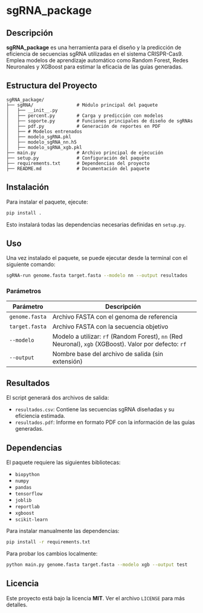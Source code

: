 # sgRNA_package

## Descripción
**sgRNA_package** es una herramienta para el diseño y la predicción de eficiencia de secuencias sgRNA utilizadas en el sistema CRISPR-Cas9. Emplea modelos de aprendizaje automático como Random Forest, Redes Neuronales y XGBoost para estimar la eficacia de las guías generadas.

## Estructura del Proyecto
```
sgRNA_package/
├── sgRNA/                # Módulo principal del paquete
│   ├── __init__.py
│   ├── percent.py        # Carga y predicción con modelos
│   ├── soporte.py        # Funciones principales de diseño de sgRNAs
│   ├── pdf.py            # Generación de reportes en PDF
│   ├── # Modelos entrenados
│   ├── modelo_sgRNA.pkl
│   ├── modelo_sgRNA_nn.h5
│   ├── modelo_sgRNA_xgb.pkl        
├── main.py               # Archivo principal de ejecución
├── setup.py              # Configuración del paquete
├── requirements.txt      # Dependencias del proyecto
├── README.md             # Documentación del paquete
```

## Instalación

Para instalar el paquete, ejecute:
```bash
pip install .
```
Esto instalará todas las dependencias necesarias definidas en `setup.py`.

## Uso
Una vez instalado el paquete, se puede ejecutar desde la terminal con el siguiente comando:
```bash
sgRNA-run genome.fasta target.fasta --modelo nn --output resultados
```

### Parámetros
| Parámetro        | Descripción |
|-----------------|-------------|
| `genome.fasta`  | Archivo FASTA con el genoma de referencia |
| `target.fasta`  | Archivo FASTA con la secuencia objetivo |
| `--modelo`      | Modelo a utilizar: `rf` (Random Forest), `nn` (Red Neuronal), `xgb` (XGBoost). Valor por defecto: `rf` |
| `--output`      | Nombre base del archivo de salida (sin extensión) |

## Resultados
El script generará dos archivos de salida:
- `resultados.csv`: Contiene las secuencias sgRNA diseñadas y su eficiencia estimada.
- `resultados.pdf`: Informe en formato PDF con la información de las guías generadas.

## Dependencias
El paquete requiere las siguientes bibliotecas:
- `biopython`
- `numpy`
- `pandas`
- `tensorflow`
- `joblib`
- `reportlab`
- `xgboost`
- `scikit-learn`

Para instalar manualmente las dependencias:
```bash
pip install -r requirements.txt
```

Para probar los cambios localmente:
```bash
python main.py genome.fasta target.fasta --modelo xgb --output test
```

## Licencia
Este proyecto está bajo la licencia **MIT**. Ver el archivo `LICENSE` para más detalles.

